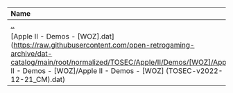 |Name|Size|
|:---|---:|
|[..](../index.html)|DIR|
|[Apple II - Demos - [WOZ].dat](https://raw.githubusercontent.com/open-retrogaming-archive/dat-catalog/main/root/normalized/TOSEC/Apple/II/Demos/[WOZ]/Apple II - Demos - [WOZ]/Apple II - Demos - [WOZ] (TOSEC-v2022-12-21_CM).dat)|2717|
